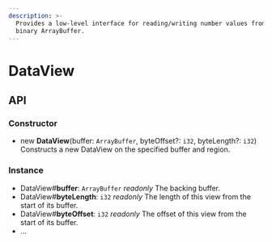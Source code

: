 ```yaml
---
description: >-
  Provides a low-level interface for reading/writing number values from/to a raw
  binary ArrayBuffer.
---
```


# DataView

## API

### Constructor

* new **DataView**\(buffer: `ArrayBuffer`, byteOffset?: `i32`, byteLength?: `i32`\) Constructs a new DataView on the specified buffer and region.

### Instance

* DataView\#**buffer**: `ArrayBuffer` _readonly_ The backing buffer.
* DataView\#**byteLength**: `i32` _readonly_ The length of this view from the start of its buffer.
* DataView\#**byteOffset**: `i32` _readonly_ The offset of this view from the start of its buffer.
* ...



